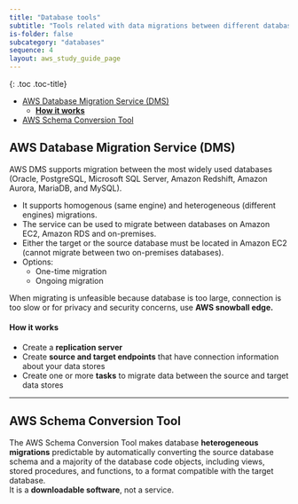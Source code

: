 ```yaml
---
title: "Database tools"
subtitle: "Tools related with data migrations between different databases"
is-folder: false
subcategory: "databases"
sequence: 4
layout: aws_study_guide_page
---
```


{: .toc .toc-title}
- [AWS Database Migration Service (DMS)](#aws-database-migration-service-dms)
    - [**How it works**](#how-it-works)
- [AWS Schema Conversion Tool](#aws-schema-conversion-tool)


## AWS Database Migration Service (DMS)

AWS DMS supports migration between the most widely used databases (Oracle, PostgreSQL, Microsoft SQL Server, Amazon Redshift, Amazon Aurora, MariaDB, and MySQL).

* It supports homogenous (same engine) and heterogeneous (different engines) migrations.
* The service can be used to migrate between databases on Amazon EC2, Amazon RDS and on-premises.
* Either the target or the source database must be located in Amazon EC2 (cannot migrate between two on-premises databases).
* Options:
  * One-time migration
  * Ongoing migration

When migrating is unfeasible because database is too large, connection is too slow or for privacy and security concerns, use **AWS snowball edge.**

#### **How it works**

* Create a **replication server**
* Create **source and target endpoints** that have connection information about your data stores
* Create one or more **tasks** to migrate data between the source and target data stores

****

## AWS Schema Conversion Tool

The AWS Schema Conversion Tool makes database **heterogeneous migrations** predictable by automatically converting the source database schema and a majority of the database code objects, including views, stored procedures, and functions, to a format compatible with the target database.\
It is a **downloadable software**, not a service.
